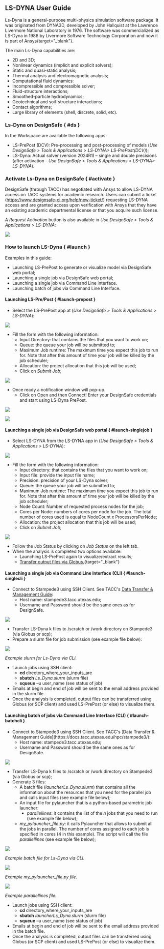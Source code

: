 ## LS-DYNA User Guide


Ls-Dyna is a general-purpose multi-physics simulation software package. It was originated from DYNA3D, developed by John Hallquist at the Lawrence Livermore National Laboratory in 1976. The software was commercialized as LS-Dyna in 1988 by Livermore Software Technology Corporation and now it is part of [Ansys](https://lsdyna.ansys.com){target="_blank"}.

The main Ls-Dyna capabilities are:

<ul>
	<li>2D and 3D;</li>
	<li>Nonlinear dynamics (implicit and explicit solvers);</li>
	<li>Static and quasi-static analysis;</li>
	<li>Thermal analysis and electromagnetic analysis;</li>
	<li>Computational fluid dynamics:</li>
	<li>Incompressible and compressible solver;</li>
	<li>Fluid-structure interactions;</li>
	<li>Smoothed-particle hydrodynamics;</li>
	<li>Geotechnical and soil-structure interactions;</li>
	<li>Contact algorithms;</li>
	<li>Large library of elements (shell, discrete, solid, etc).</li>
</ul>

### Ls-Dyna on DesignSafe { #ds }

In the Workspace are available the following apps:

<ul>
	<li>LS-PrePost (DCV): Pre-processing and post-processing of models (<i>Use DesignSafe &gt; Tools & Applications &gt; LS-DYNA&gt; LS-PrePost(DCV)</i>);</li>
	<li>LS-Dyna: Actual solver (version 2024R1) – single and double precisions (after activation - <i>Use DesignSafe &gt; Tools & Applications &gt; LS-DYNA&gt; LS-DYNA</i>).</li>
</ul>

### Activate Ls-Dyna on DesignSafe { #activate }

DesignSafe (through TACC) has negotiated with Ansys to allow LS-DYNA access on TACC systems for academic research. Users can submit a ticket (https://www.designsafe-ci.org/help/new-ticket/) requesting LS-DYNA access and are granted access upon verification with Ansys that they have an existing academic departmental license or that you acquire such license.

A <i>Request Activation</i> button is also available in <i>Use DesignSafe &gt; Tools & Applications &gt; LS-DYNA</i>:

![](./imgs/ls-dyna-21.png)

### How to launch LS-Dyna { #launch }

Examples in this guide:

<ul>
	<li>Launching LS-PrePost to generate or visualize model via DesignSafe web portal;</li>
	<li>Launching a single job via DesignSafe web portal;</li>
	<li>Launching a single job via Command Line Interface.</li>
	<li>Launching batch of jobs via Command Line Interface.</li>
</ul>

#### Launching LS-Pre/Post { #launch-prepost }

<ul>
	<li>Select the LS-PrePost app at (<i>Use DesignSafe &gt; Tools & Applications &gt; LS-DYNA</i>):</li>
</ul>

![](./imgs/ls-dyna-16.png)

<ul>
	<li>Fill the form with the following information:
	<ul>
		<li>Input Directory: that contains the files that you want to work on;</li>
		<li>Queue: the queue your job will be submitted to;</li>
		<li>Maximum Job runtime: The maximum time you expect this job to run for. Note that after this amount of time your job will be killed by the job scheduler;</li>
		<li>Allocation: the project allocation that this job will be used;</li>
		<li>Click on <i>Submit Job</i>;</li>
	</ul>
	</li>
</ul>

![](./imgs/ls-dyna-17.png)

<ul>
	<li>Once ready a notification window will pop-up.
	<ul>
		<li>Click on Open and then Connect! Enter your DesignSafe credentials and start using LS-Dyna PrePost.</li>
	</ul>
	</li>
</ul>

![](./imgs/ls-dyna-18.png)

![](./imgs/ls-dyna-19.png)

#### Launching a single job via DesignSafe web portal { #launch-singlejob }

<ul>
	<li>Select LS-DYNA from the LS-DYNA app in (<i>Use DesignSafe &gt; Tools & Applications &gt; LS-DYNA</i>):</li>
</ul>

![](./imgs/ls-dyna-20.png)

<ul>
	<li>Fill the form with the following information:
	<ul>
		<li>Input directory: that contains the files that you want to work on;</li>
		<li>Input file: provide the input file name;</li>
		<li>Precision: precision of your LS-Dyna solver;</li>
		<li>Queue: the queue your job will be submitted to;</li>
		<li>Maximum Job runtime: The maximum time you expect this job to run for. Note that after this amount of time your job will be killed by the job scheduler;</li>
		<li>Node Count: Number of requested process nodes for the job;</li>
		<li>Cores per Node: numbers of cores per node for the job. The total number of cores used is equal to NodeCount x ProcessorsPerNode;</li>
		<li>Allocation: the project allocation that this job will be used;</li>
		<li>Click on <i>Submit Job</i>;</li>
	</ul>
	</li>
</ul>

![](./imgs/ls-dyna-22.png)

* Follow the Job Status by clicking on <i>Job Status</i> on the left tab.
* When the analysis is completed two options available:
	* Launching LS-PrePost again to visualize/extract results;
	* [Transfer output files via Globus.](https://www.designsafe-ci.org/user-guide/managingdata/datatransfer/#globus){target="_blank"}

#### Launching a single job via Command Line Interface (CLI) { #launch-singlecli }

* Connect to Stampede3 using SSH Client. See TACC's [Data Transfer &amp; Management Guide](https://docs.tacc.utexas.edu/hpc/stampede3/):
	* Host name: stampede3.tacc.utexas.edu;
	* Username and Password should be the same ones as for DesignSafe.

![](./imgs/ls-dyna-23.png)

<ul>
	<li>Transfer LS-Dyna k files to /scratch or /work directory on Stampede3 (via Globus or scp);</li>
	<li>Prepare a slurm file for job submission (see example file below):
	</li>
</ul>

![](./imgs/ls-dyna-27.png)

<p><em>Example slurm for Ls-Dyna via CLI.</em></p>

<ul>
	<li>Launch jobs using SSH client:
	<ul>
		<li><strong>cd</strong> directory_where_your_inputs_are</li>
		<li><strong>sbatch</strong> <em>Ls_Dyna.slurm</em> (slurm file)</li>
		<li><strong>squeue</strong> –u user_name (see status of job)</li>
	</ul>
	</li>
	<li>Emails at begin and end of job will be sent to the email address provided in the slurm file.</li>
	<li>Once the analysis is completed, output files can be transferred using Globus (or SCP client) and used LS-PrePost (or else) to visualize them.</li>
</ul>

#### Launching batch of jobs via Command Line Interface (CLI) { #launch-batchcli }

<ul>
	<li>Connect to Stampede3 using SSH Client. See TACC's [Data Transfer &amp; Management Guide](https://docs.tacc.utexas.edu/hpc/stampede3/):
	<ul>
		<li>Host name: stampede3.tacc.utexas.edu;</li>
		<li>Username and Password should be the same ones as for DesignSafe.</li>
	</ul>
	</li>
</ul>

![](./imgs/ls-dyna-23.png)

<ul>
	<li>Transfer LS-Dyna k files to /scratch or /work directory on Stampede3 (via Globus or scp);</li>
	<li>Generate 3 files:
	<ul>
		<li>A batch file (<em>launcherLs_Dyna.slurm</em>) that contains all the information about the resources that you need for the parallel job and calls input files (see example file below);</li>
		<li>An input file for pylauncher that is a python-based parametric job launcher:
		<ul>
			<li><em>parallellines</em>: it contains the list of the <i>n</i> jobs that you need to run (see example file below);
			</li>
		</ul>
		</li>
		<li><em>my_pylauncher_file.py</em>: it calls Pylauncher that allows to submit all the jobs in parallel. The number of cores assigned to each job is specified in cores (4 in this example). The script will call the file <em>parallellines</em> (see example file below);</li>
	</ul>
	</li>
</ul>

![](./imgs/ls-dyna-24.png)

<p><em>Example batch file for Ls-Dyna via CLI.</em></p>

![](./imgs/ls-dyna-25.png)

<p><em>Example my_pylauncher_file.py file.</em></p>

![](./imgs/ls-dyna-26.png)

<p><em>Example parallellines file.</em></p>

<ul>
	<li>Launch jobs using SSH client:
	<ul>
		<li><strong>cd</strong> directory_where_your_inputs_are</li>
		<li><strong>sbatch</strong> <em>launcherLs_Dyna.slurm</em> (slurm file)</li>
		<li><strong>squeue</strong> –u user_name (see status of job)</li>
	</ul>
	</li>
	<li>Emails at begin and end of job will be sent to the email address provided in the batch file.</li>
	<li>Once the analysis is completed, output files can be transferred using Globus (or SCP client) and used LS-PrePost (or else) to visualize them.</li>
</ul>
